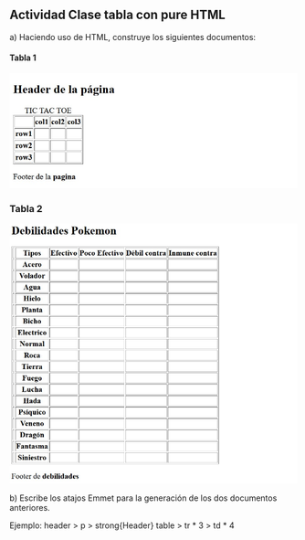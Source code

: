 ## Actividad Clase tabla con pure HTML

a) Haciendo uso de HTML, construye los siguientes documentos:


#### Tabla 1

![tabla1](images/tabla1.jpg)

### Tabla 2

![debilidadesPokemon](images/PokemonDebilidades.jpg)

b) Escribe los atajos Emmet para la generación de los dos documentos anteriores.

Ejemplo:
header > p > strong{Header}
table > tr * 3 > td * 4
